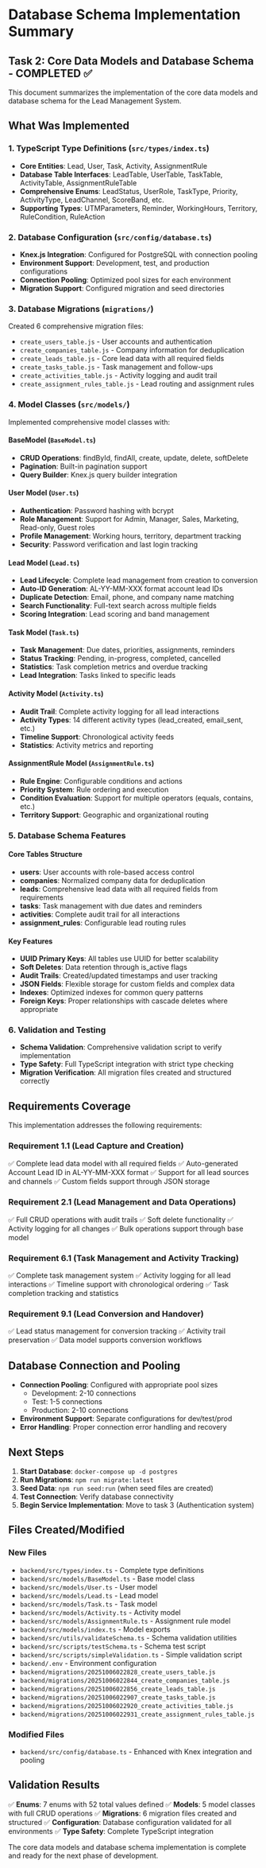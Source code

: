 # Database Schema Implementation Summary

## Task 2: Core Data Models and Database Schema - COMPLETED ✅

This document summarizes the implementation of the core data models and database schema for the Lead Management System.

## What Was Implemented

### 1. TypeScript Type Definitions (`src/types/index.ts`)
- **Core Entities**: Lead, User, Task, Activity, AssignmentRule
- **Database Table Interfaces**: LeadTable, UserTable, TaskTable, ActivityTable, AssignmentRuleTable
- **Comprehensive Enums**: LeadStatus, UserRole, TaskType, Priority, ActivityType, LeadChannel, ScoreBand, etc.
- **Supporting Types**: UTMParameters, Reminder, WorkingHours, Territory, RuleCondition, RuleAction

### 2. Database Configuration (`src/config/database.ts`)
- **Knex.js Integration**: Configured for PostgreSQL with connection pooling
- **Environment Support**: Development, test, and production configurations
- **Connection Pooling**: Optimized pool sizes for each environment
- **Migration Support**: Configured migration and seed directories

### 3. Database Migrations (`migrations/`)
Created 6 comprehensive migration files:
- `create_users_table.js` - User accounts and authentication
- `create_companies_table.js` - Company information for deduplication
- `create_leads_table.js` - Core lead data with all required fields
- `create_tasks_table.js` - Task management and follow-ups
- `create_activities_table.js` - Activity logging and audit trail
- `create_assignment_rules_table.js` - Lead routing and assignment rules

### 4. Model Classes (`src/models/`)
Implemented comprehensive model classes with:

#### BaseModel (`BaseModel.ts`)
- **CRUD Operations**: findById, findAll, create, update, delete, softDelete
- **Pagination**: Built-in pagination support
- **Query Builder**: Knex.js query builder integration

#### User Model (`User.ts`)
- **Authentication**: Password hashing with bcrypt
- **Role Management**: Support for Admin, Manager, Sales, Marketing, Read-only, Guest roles
- **Profile Management**: Working hours, territory, department tracking
- **Security**: Password verification and last login tracking

#### Lead Model (`Lead.ts`)
- **Lead Lifecycle**: Complete lead management from creation to conversion
- **Auto-ID Generation**: AL-YY-MM-XXX format account lead IDs
- **Duplicate Detection**: Email, phone, and company name matching
- **Search Functionality**: Full-text search across multiple fields
- **Scoring Integration**: Lead scoring and band management

#### Task Model (`Task.ts`)
- **Task Management**: Due dates, priorities, assignments, reminders
- **Status Tracking**: Pending, in-progress, completed, cancelled
- **Statistics**: Task completion metrics and overdue tracking
- **Lead Integration**: Tasks linked to specific leads

#### Activity Model (`Activity.ts`)
- **Audit Trail**: Complete activity logging for all lead interactions
- **Activity Types**: 14 different activity types (lead_created, email_sent, etc.)
- **Timeline Support**: Chronological activity feeds
- **Statistics**: Activity metrics and reporting

#### AssignmentRule Model (`AssignmentRule.ts`)
- **Rule Engine**: Configurable conditions and actions
- **Priority System**: Rule ordering and execution
- **Condition Evaluation**: Support for multiple operators (equals, contains, etc.)
- **Territory Support**: Geographic and organizational routing

### 5. Database Schema Features

#### Core Tables Structure
- **users**: User accounts with role-based access control
- **companies**: Normalized company data for deduplication
- **leads**: Comprehensive lead data with all required fields from requirements
- **tasks**: Task management with due dates and reminders
- **activities**: Complete audit trail for all interactions
- **assignment_rules**: Configurable lead routing rules

#### Key Features
- **UUID Primary Keys**: All tables use UUID for better scalability
- **Soft Deletes**: Data retention through is_active flags
- **Audit Trails**: Created/updated timestamps and user tracking
- **JSON Fields**: Flexible storage for custom fields and complex data
- **Indexes**: Optimized indexes for common query patterns
- **Foreign Keys**: Proper relationships with cascade deletes where appropriate

### 6. Validation and Testing
- **Schema Validation**: Comprehensive validation script to verify implementation
- **Type Safety**: Full TypeScript integration with strict type checking
- **Migration Verification**: All migration files created and structured correctly

## Requirements Coverage

This implementation addresses the following requirements:

### Requirement 1.1 (Lead Capture and Creation)
✅ Complete lead data model with all required fields
✅ Auto-generated Account Lead ID in AL-YY-MM-XXX format
✅ Support for all lead sources and channels
✅ Custom fields support through JSON storage

### Requirement 2.1 (Lead Management and Data Operations)
✅ Full CRUD operations with audit trails
✅ Soft delete functionality
✅ Activity logging for all changes
✅ Bulk operations support through base model

### Requirement 6.1 (Task Management and Activity Tracking)
✅ Complete task management system
✅ Activity logging for all lead interactions
✅ Timeline support with chronological ordering
✅ Task completion tracking and statistics

### Requirement 9.1 (Lead Conversion and Handover)
✅ Lead status management for conversion tracking
✅ Activity trail preservation
✅ Data model supports conversion workflows

## Database Connection and Pooling

- **Connection Pooling**: Configured with appropriate pool sizes
  - Development: 2-10 connections
  - Test: 1-5 connections  
  - Production: 2-10 connections
- **Environment Support**: Separate configurations for dev/test/prod
- **Error Handling**: Proper connection error handling and recovery

## Next Steps

1. **Start Database**: `docker-compose up -d postgres`
2. **Run Migrations**: `npm run migrate:latest`
3. **Seed Data**: `npm run seed:run` (when seed files are created)
4. **Test Connection**: Verify database connectivity
5. **Begin Service Implementation**: Move to task 3 (Authentication system)

## Files Created/Modified

### New Files
- `backend/src/types/index.ts` - Complete type definitions
- `backend/src/models/BaseModel.ts` - Base model class
- `backend/src/models/User.ts` - User model
- `backend/src/models/Lead.ts` - Lead model  
- `backend/src/models/Task.ts` - Task model
- `backend/src/models/Activity.ts` - Activity model
- `backend/src/models/AssignmentRule.ts` - Assignment rule model
- `backend/src/models/index.ts` - Model exports
- `backend/src/utils/validateSchema.ts` - Schema validation utilities
- `backend/src/scripts/testSchema.ts` - Schema test script
- `backend/src/scripts/simpleValidation.ts` - Simple validation script
- `backend/.env` - Environment configuration
- `backend/migrations/20251006022828_create_users_table.js`
- `backend/migrations/20251006022844_create_companies_table.js`
- `backend/migrations/20251006022856_create_leads_table.js`
- `backend/migrations/20251006022907_create_tasks_table.js`
- `backend/migrations/20251006022920_create_activities_table.js`
- `backend/migrations/20251006022931_create_assignment_rules_table.js`

### Modified Files
- `backend/src/config/database.ts` - Enhanced with Knex integration and pooling

## Validation Results

✅ **Enums**: 7 enums with 52 total values defined
✅ **Models**: 5 model classes with full CRUD operations
✅ **Migrations**: 6 migration files created and structured
✅ **Configuration**: Database configuration validated for all environments
✅ **Type Safety**: Complete TypeScript integration

The core data models and database schema implementation is complete and ready for the next phase of development.